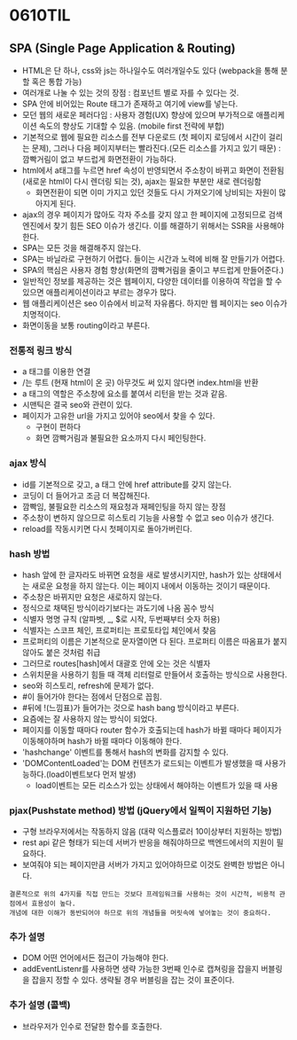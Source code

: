 # 0610TIL
## SPA (Single Page Application & Routing)
- HTML은 단 하나, css와 js는 하나일수도 여러개일수도 있다 (webpack을 통해 분할 혹은 통합 가능)
- 여러개로 나눌 수 있는 것의 장점 : 컴포넌트 별로 자를 수 있다는 것.
- SPA 안에 비어있는 Route 태그가 존재하고 여기에 view를 넣는다.
- 모던 웹의 새로운 페러다임 : 사용자 경험(UX) 향상에 있으며 부가적으로 애플리케이션 속도의 향상도 기대할 수 있음. (mobile first 전략에 부합)
- 기본적으로 웹에 필요한 리소스를 전부 다운로드 (첫 페이지 로딩에서 시간이 걸리는 문제), 그러나 다음 페이지부터는 빨라진다.(모든 리소스를 가지고 있기 때문) : 깜빡거림이 없고 부드럽게 화면전환이 가능하다.
- html에서 a태그를 누르면 href 속성이 반영되면서 주소창이 바뀌고 화면이 전환됨 (새로운 html이 다시 렌더링 되는 것), ajax는 필요한 부분만 새로 렌더링함
  - 화면전환이 되면 이미 가지고 있던 것들도 다시 가져오기에 낭비되는 자원이 많아지게 된다. 
- ajax의 경우 페이지가 많아도 각자 주소를 갖지 않고 한 페이지에 고정되므로 검색엔진에서 찾기 힘든 SEO 이슈가 생긴다. 이를 해결하기 위해서는 SSR을 사용해야 한다.
- SPA는 모든 것을 해결해주지 않는다.
- SPA는 바닐라로 구현하기 어렵다. 들이는 시간과 노력에 비해 잘 만들기가 어렵다.
- SPA의 핵심은 사용자 경험 향상(화면의 깜빡거림을 줄이고 부드럽게 만들어준다.)
- 일반적인 정보를 제공하는 것은 웹페이지, 다양한 데이터를 이용하여 작업을 할 수 있으면 애플리케이션이라고 부르는 경우가 많다.
- 웹 애플리케이션은 seo 이슈에서 비교적 자유롭다. 하지만 웹 페이지는 seo 이슈가 치명적이다.
- 화면이동을 보통 routing이라고 부른다.
### 전통적 링크 방식
- a 태그를 이용한 연결
- /는 루트 (현재 html이 온 곳) 아무것도 써 있지 않다면 index.html을 반환
- a 태그의 역할은 주소창에 요소를 붙여서 리턴을 받는 것과 같음.
- 시맨틱은 결국 seo와 관련이 있다.
- 페이지가 고유한 url을 가지고 있어야 seo에서 찾을 수 있다.
  - 구현이 편하다
  - 화면 깜빡거림과 불필요한 요소까지 다시 페인팅한다.
### ajax 방식
- id를 기본적으로 갖고, a 태그 안에 href attribute를 갖지 않는다.
- 코딩이 더 들어가고 조금 더 복잡해진다.
- 깜빡임, 불필요한 리소스의 재요청과 재페인팅을 하지 않는 장점
- 주소창이 변하지 않으므로 히스토리 기능을 사용할 수 없고 seo 이슈가 생긴다.
- reload를 작동시키면 다시 첫페이지로 돌아가버린다.

### hash 방법
- hash 앞에 한 글자라도 바뀌면 요청을 새로 발생시키지만, hash가 있는 상태에서는 새로운 요청을 하지 않는다. 이는 페이지 내에서 이동하는 것이기 때문이다.
- 주소창은 바뀌지만 요청은 새로하지 않는다.
- 정식으로 채택된 방식이라기보다는 과도기에 나옴 꼼수 방식
- 식별자 명명 규칙 (알파벳, _, $로 시작, 두번째부터 숫자 허용)
- 식별자는 스코프 체인, 프로퍼티는 프로토타입 체인에서 찾음
- 프로퍼티의 이름은 기본적으로 문자열이면 다 된다. 프로퍼티 이름은 따옴표가 붙지 않아도 붙은 것처럼 취급
- 그러므로 routes[hash]에서 대괄호 안에 오는 것은 식별자
- 스위치문을 사용하기 힘들 때 객체 리터럴로 만들어서 호출하는 방식으로 사용한다.
- seo와 히스토리, refresh에 문제가 없다.
- #이 들어가야 한다는 점에서 단점으로 꼽힘.
- #뒤에 !(느낌표)가 들어가는 것으로 hash bang 방식이라고 부른다.
- 요즘에는 잘 사용하지 않는 방식이 되었다.
- 페이지를 이동할 때마다 router 함수가 호출되는데 hash가 바뀔 때마다 페이지가 이동해야하며 hash가 바뀔 때마다 이동해야 한다.
- 'hashchange' 이벤트를 통해서 hash의 변화를 감지할 수 있다.
- 'DOMContentLoaded'는 DOM 컨텐츠가 로드되는 이벤트가 발생했을 때 사용가능하다.(load이벤트보다 먼저 발생)
  - load이벤트는 모든 리소스가 있는 상태에서 해야하는 이벤트가 있을 때 사용

### pjax(Pushstate method) 방법 (jQuery에서 일찍이 지원하던 기능)
- 구형 브라우저에서는 작동하지 않음 (대략 익스플로러 10이상부터 지원하는 방법)
- rest api 같은 형태가 되는데 서버가 반응을 해줘야하므로 백엔드에서의 지원이 필요하다.
- 보여줘야 되는 페이지만큼 서버가 가지고 있어야하므로 이것도 완벽한 방법은 아니다.

```
결론적으로 위의 4가지를 직접 만드는 것보다 프레임워크를 사용하는 것이 시간적, 비용적 관점에서 효용성이 높다.
개념에 대한 이해가 동반되어야 하므로 위의 개념들을 머릿속에 넣어놓는 것이 중요하다.
```

### 추가 설명
- DOM 어떤 언어에서든 접근이 가능해야 한다.
- addEventListenr를 사용하면 생략 가능한 3번째 인수로 캡쳐링을 잡을지 버블링을 잡을지 정할 수 있다. 생략될 경우 버블링을 잡는 것이 표준이다.

### 추가 설명 (콜백)
- 브라우저가 인수로 전달한 함수를 호출한다.